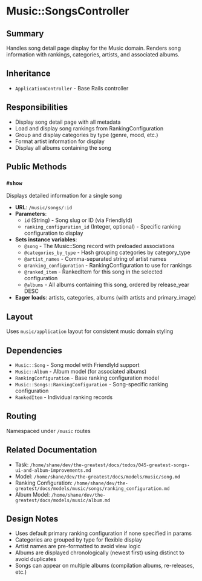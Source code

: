 # Music::SongsController

## Summary
Handles song detail page display for the Music domain. Renders song information with rankings, categories, artists, and associated albums.

## Inheritance
- `ApplicationController` - Base Rails controller

## Responsibilities
- Display song detail page with all metadata
- Load and display song rankings from RankingConfiguration
- Group and display categories by type (genre, mood, etc.)
- Format artist information for display
- Display all albums containing the song

## Public Methods

### `#show`
Displays detailed information for a single song
- **URL**: `/music/songs/:id`
- **Parameters**:
  - `id` (String) - Song slug or ID (via FriendlyId)
  - `ranking_configuration_id` (Integer, optional) - Specific ranking configuration to display
- **Sets instance variables**:
  - `@song` - The Music::Song record with preloaded associations
  - `@categories_by_type` - Hash grouping categories by category_type
  - `@artist_names` - Comma-separated string of artist names
  - `@ranking_configuration` - RankingConfiguration to use for rankings
  - `@ranked_item` - RankedItem for this song in the selected configuration
  - `@albums` - All albums containing this song, ordered by release_year DESC
- **Eager loads**: artists, categories, albums (with artists and primary_image)

## Layout
Uses `music/application` layout for consistent music domain styling

## Dependencies
- `Music::Song` - Song model with FriendlyId support
- `Music::Album` - Album model (for associated albums)
- `RankingConfiguration` - Base ranking configuration model
- `Music::Songs::RankingConfiguration` - Song-specific ranking configuration
- `RankedItem` - Individual ranking records

## Routing
Namespaced under `/music` routes

## Related Documentation
- Task: `/home/shane/dev/the-greatest/docs/todos/045-greatest-songs-ui-and-album-improvements.md`
- Model: `/home/shane/dev/the-greatest/docs/models/music/song.md`
- Ranking Configuration: `/home/shane/dev/the-greatest/docs/models/music/songs/ranking_configuration.md`
- Album Model: `/home/shane/dev/the-greatest/docs/models/music/album.md`

## Design Notes
- Uses default primary ranking configuration if none specified in params
- Categories are grouped by type for flexible display
- Artist names are pre-formatted to avoid view logic
- Albums are displayed chronologically (newest first) using distinct to avoid duplicates
- Songs can appear on multiple albums (compilation albums, re-releases, etc.)

